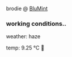 brodie @ [BluMint](https://www.linkedin.com/company/blumint-io/)

<!--weather_start-->
### working conditions..

weather: haze 

temp: 9.25 °C 🧥

<!--weather_end-->

